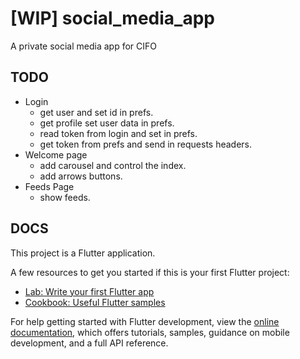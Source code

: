# [WIP] social_media_app

A private social media app for CIFO

## TODO
* Login
  * get user and set id in prefs.
  * get profile set user data in prefs.
  * read token from login and set in prefs.
  * get token from prefs and send in requests headers.
* Welcome page
  * add carousel and control the index.
  * add arrows buttons.
* Feeds Page
  * show feeds.

## DOCS

This project is a Flutter application.

A few resources to get you started if this is your first Flutter project:

- [Lab: Write your first Flutter app](https://docs.flutter.dev/get-started/codelab)
- [Cookbook: Useful Flutter samples](https://docs.flutter.dev/cookbook)

For help getting started with Flutter development, view the
[online documentation](https://docs.flutter.dev/), which offers tutorials,
samples, guidance on mobile development, and a full API reference.

